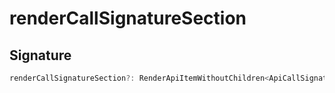 
# renderCallSignatureSection

## Signature

```typescript
renderCallSignatureSection?: RenderApiItemWithoutChildren<ApiCallSignature>;
```
